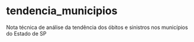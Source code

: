 # tendencia_municipios
Nota técnica de análise da tendência dos óbitos e sinistros nos municípios do Estado de SP
